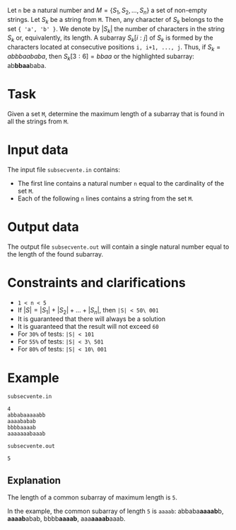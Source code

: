 
Let `n` be a natural number and $M=\{S_1,S_2,\dots,S_n\}$ a set of non-empty strings. Let $S_k$ be a string from `M`. Then, any character of $S_k$ belongs to the set `{ 'a', 'b' }`. We denote by $|S_k|$ the number of characters in the string $S_k$ or, equivalently, its length. A subarray $S_k[i:j]$ of $S_k$ is formed by the characters located at consecutive positions `i, i+1, ..., j`. Thus, if $S_k = abbbaababa$, then $S_k[3:6] = bbaa$ or the highlighted subarray: ab**bbaa**baba.

# Task
Given a set `M`, determine the maximum length of a subarray that is found in all the strings from `M`.

# Input data
The input file `subsecvente.in` contains:
* The first line contains a natural number `n` equal to the cardinality of the set `M`.
* Each of the following `n` lines contains a string from the set `M`.

# Output data
The output file `subsecvente.out` will contain a single natural number equal to the length of the found subarray.

# Constraints and clarifications
* `1 < n < 5`
* If $|S| = |S_1| + |S_2| + \dots + |S_n|$, then `|S| < 50\ 001`
* It is guaranteed that there will always be a solution
* It is guaranteed that the result will not exceed `60`
* For `30%` of tests: `|S| < 101`
* For `55%` of tests: `|S| < 3\ 501`
* For `80%` of tests: `|S| < 10\ 001`

# Example

`subsecvente.in`
```
4
abbabaaaaabb
aaaababab
bbbbaaaab
aaaaaaabaaab
```

`subsecvente.out`
```
5
```

Explanation
---
The length of a common subarray of maximum length is `5`.

In the example, the common subarray of length `5` is `aaaab`:
abbaba**aaaab**b, **aaaab**abab, bbbb**aaaab**, aaa**aaaab**aaab.
